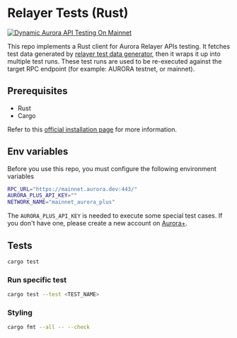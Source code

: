 # Relayer Tests (Rust)

[![Dynamic Aurora API Testing On Mainnet](https://github.com/aurora-is-near/aurora-api-testing-rs/actions/workflows/tests_on_schedule.yml/badge.svg)](https://github.com/aurora-is-near/aurora-api-testing-rs/actions/workflows/tests_on_schedule.yml)

This repo implements a Rust client for Aurora Relayer APIs testing. It fetches
test data generated by [relayer test data generator](https://github.com/aurora-is-near/relayer-test-data-generator), then it
wraps it up into multiple test runs. These test runs are used to
be re-executed against the target RPC endpoint (for example: AURORA testnet, or mainnet).

## Prerequisites

- Rust
- Cargo

Refer to this [official installation page](https://www.rust-lang.org/tools/install) for more information.

## Env variables

Before you use this repo, you must configure the following environment variables

```bash
RPC_URL="https://mainnet.aurora.dev:443/"
AURORA_PLUS_API_KEY=""
NETWORK_NAME="mainnet_aurora_plus"
```

The `AURORA_PLUS_API_KEY` is needed to execute some special test cases. If you don't have
one, please create a new account on [Aurora+](https://aurora.plus/).

## Tests

```bash
cargo test
```

### Run specific test

```bash
cargo test --test <TEST_NAME>
```

### Styling

```bash
cargo fmt --all -- --check
```
